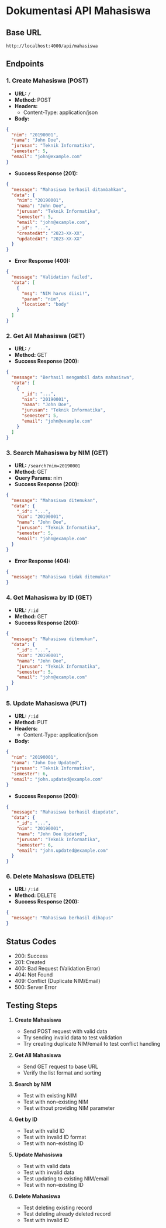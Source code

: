 # Dokumentasi API Mahasiswa

## Base URL

```
http://localhost:4000/api/mahasiswa
```

## Endpoints

### 1. Create Mahasiswa (POST)

- **URL:** `/`
- **Method:** POST
- **Headers:**
  - Content-Type: application/json
- **Body:**

```json
{
  "nim": "20190001",
  "nama": "John Doe",
  "jurusan": "Teknik Informatika",
  "semester": 5,
  "email": "john@example.com"
}
```

- **Success Response (201):**

```json
{
  "message": "Mahasiswa berhasil ditambahkan",
  "data": {
    "nim": "20190001",
    "nama": "John Doe",
    "jurusan": "Teknik Informatika",
    "semester": 5,
    "email": "john@example.com",
    "_id": "...",
    "createdAt": "2023-XX-XX",
    "updatedAt": "2023-XX-XX"
  }
}
```

- **Error Response (400):**

```json
{
  "message": "Validation failed",
  "data": [
    {
      "msg": "NIM harus diisi!",
      "param": "nim",
      "location": "body"
    }
  ]
}
```

### 2. Get All Mahasiswa (GET)

- **URL:** `/`
- **Method:** GET
- **Success Response (200):**

```json
{
  "message": "Berhasil mengambil data mahasiswa",
  "data": [
    {
      "_id": "...",
      "nim": "20190001",
      "nama": "John Doe",
      "jurusan": "Teknik Informatika",
      "semester": 5,
      "email": "john@example.com"
    }
  ]
}
```

### 3. Search Mahasiswa by NIM (GET)

- **URL:** `/search?nim=20190001`
- **Method:** GET
- **Query Params:** nim
- **Success Response (200):**

```json
{
  "message": "Mahasiswa ditemukan",
  "data": {
    "_id": "...",
    "nim": "20190001",
    "nama": "John Doe",
    "jurusan": "Teknik Informatika",
    "semester": 5,
    "email": "john@example.com"
  }
}
```

- **Error Response (404):**

```json
{
  "message": "Mahasiswa tidak ditemukan"
}
```

### 4. Get Mahasiswa by ID (GET)

- **URL:** `/:id`
- **Method:** GET
- **Success Response (200):**

```json
{
  "message": "Mahasiswa ditemukan",
  "data": {
    "_id": "...",
    "nim": "20190001",
    "nama": "John Doe",
    "jurusan": "Teknik Informatika",
    "semester": 5,
    "email": "john@example.com"
  }
}
```

### 5. Update Mahasiswa (PUT)

- **URL:** `/:id`
- **Method:** PUT
- **Headers:**
  - Content-Type: application/json
- **Body:**

```json
{
  "nim": "20190001",
  "nama": "John Doe Updated",
  "jurusan": "Teknik Informatika",
  "semester": 6,
  "email": "john.updated@example.com"
}
```

- **Success Response (200):**

```json
{
  "message": "Mahasiswa berhasil diupdate",
  "data": {
    "_id": "...",
    "nim": "20190001",
    "nama": "John Doe Updated",
    "jurusan": "Teknik Informatika",
    "semester": 6,
    "email": "john.updated@example.com"
  }
}
```

### 6. Delete Mahasiswa (DELETE)

- **URL:** `/:id`
- **Method:** DELETE
- **Success Response (200):**

```json
{
  "message": "Mahasiswa berhasil dihapus"
}
```

## Status Codes

- 200: Success
- 201: Created
- 400: Bad Request (Validation Error)
- 404: Not Found
- 409: Conflict (Duplicate NIM/Email)
- 500: Server Error

## Testing Steps

1. **Create Mahasiswa**

   - Send POST request with valid data
   - Try sending invalid data to test validation
   - Try creating duplicate NIM/email to test conflict handling

2. **Get All Mahasiswa**

   - Send GET request to base URL
   - Verify the list format and sorting

3. **Search by NIM**

   - Test with existing NIM
   - Test with non-existing NIM
   - Test without providing NIM parameter

4. **Get by ID**

   - Test with valid ID
   - Test with invalid ID format
   - Test with non-existing ID

5. **Update Mahasiswa**

   - Test with valid data
   - Test with invalid data
   - Test updating to existing NIM/email
   - Test with non-existing ID

6. **Delete Mahasiswa**
   - Test deleting existing record
   - Test deleting already deleted record
   - Test with invalid ID
